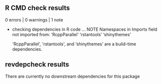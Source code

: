 ## R CMD check results

0 errors | 0 warnings | 1 note

* checking dependencies in R code ... NOTE
  Namespaces in Imports field not imported from:
  ‘RcppParallel’ ‘rstantools’ ‘shinythemes’
  
  'RcppParallel', 'rstantools', and ‘shinythemes’ are a build-time dependencies.


## revdepcheck results

There are currently no downstream dependencies for this package
